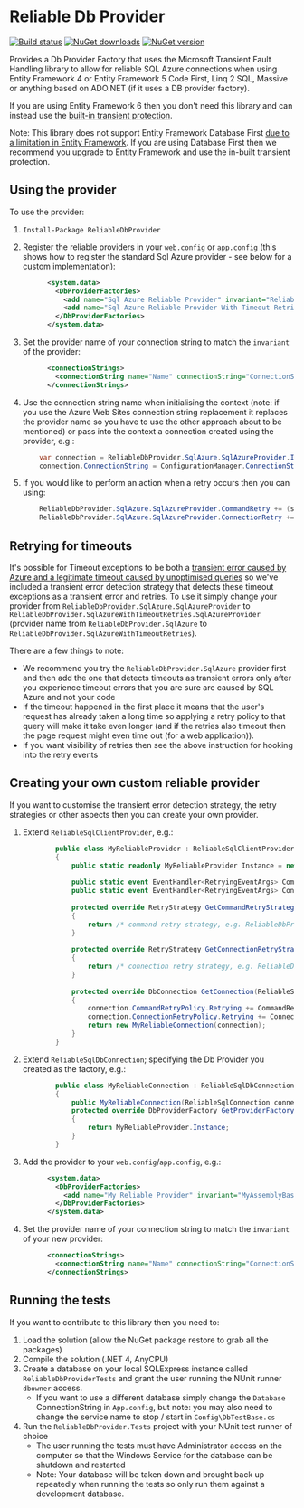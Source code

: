 Reliable Db Provider
====================

[![Build status](https://ci.appveyor.com/api/projects/status/78vb1fn2xibjdu2y?svg=true)](https://ci.appveyor.com/project/MRCollective/reliabledbprovider)
[![NuGet downloads](https://img.shields.io/nuget/dt/ReliableDbProvider.svg)](https://www.nuget.org/packages/ReliableDbProvider) 
[![NuGet version](https://img.shields.io/nuget/vpre/AutofacContrib.NSubstitute.svg)](https://www.nuget.org/packages/ReliableDbProvider)

Provides a Db Provider Factory that uses the Microsoft Transient Fault Handling library to allow for reliable SQL Azure connections when using Entity Framework 4 or Entity Framework 5 Code First, Linq 2 SQL, Massive or anything based on ADO.NET (if it uses a DB provider factory).

If you are using Entity Framework 6 then you don't need this library and can instead use the [built-in transient protection](http://www.asp.net/aspnet/overview/developing-apps-with-windows-azure/building-real-world-cloud-apps-with-windows-azure/transient-fault-handling).

Note: This library does not support Entity Framework Database First [due to a limitation in Entity Framework](https://github.com/MRCollective/ReliableDbProvider/issues/4#issuecomment-31217678). If you are using Database First then we recommend you upgrade to Entity Framework and use the in-built transient protection.

Using the provider
------------------

To use the provider:

1. `Install-Package ReliableDbProvider`
2. Register the reliable providers in your `web.config` or `app.config` (this shows how to register the standard Sql Azure provider - see below for a custom implementation):

    ```xml
		  <system.data>
		    <DbProviderFactories>
		      <add name="Sql Azure Reliable Provider" invariant="ReliableDbProvider.SqlAzure" description="Reliable Db Provider for SQL Azure" type="ReliableDbProvider.SqlAzure.SqlAzureProvider, ReliableDbProvider" />
		      <add name="Sql Azure Reliable Provider With Timeout Retries" invariant="ReliableDbProvider.SqlAzureWithTimeoutRetries" description="Reliable Db Provider for SQL Azure with Timeout Retries" type="ReliableDbProvider.SqlAzureWithTimeoutRetries.SqlAzureProvider, ReliableDbProvider" />
		    </DbProviderFactories>
		  </system.data>
    ```
3. Set the provider name of your connection string to match the `invariant` of the provider:

    ```xml
		  <connectionStrings>
		    <connectionString name="Name" connectionString="ConnectionString" providerName="ReliableDbProvider.SqlAzure" />
		  </connectionStrings>
    ```
4. Use the connection string name when initialising the context (note: if you use the Azure Web Sites connection string replacement it replaces the provider name so you have to use the other approach about to be mentioned) or pass into the context a connection created using the provider, e.g.:

    ```c#
		var connection = ReliableDbProvider.SqlAzure.SqlAzureProvider.Instance.CreateConnection();
		connection.ConnectionString = ConfigurationManager.ConnectionStrings["Name"].ConnectionString;
    ```
5. If you would like to perform an action when a retry occurs then you can using:

    ```c#
		ReliableDbProvider.SqlAzure.SqlAzureProvider.CommandRetry += (sender, args) => ...;
		ReliableDbProvider.SqlAzure.SqlAzureProvider.ConnectionRetry += (sender, args) => ...;
    ```

Retrying for timeouts
---------------------

It's possible for Timeout exceptions to be both a [transient error caused by Azure and a legitimate timeout caused by unoptimised queries](http://social.msdn.microsoft.com/Forums/en-US/ssdsgetstarted/thread/7a50985d-92c2-472f-9464-a6591efec4b3/) so we've included a transient error detection strategy that detects these timeout exceptions as a transient error and retries. To use it simply change your provider from `ReliableDbProvider.SqlAzure.SqlAzureProvider` to `ReliableDbProvider.SqlAzureWithTimeoutRetries.SqlAzureProvider` (provider name from `ReliableDbProvider.SqlAzure` to `ReliableDbProvider.SqlAzureWithTimeoutRetries`).

There are a few things to note:

* We recommend you try the `ReliableDbProvider.SqlAzure` provider first and then add the one that detects timeouts as transient errors only after you experience timeout errors that you are sure are caused by SQL Azure and not your code
* If the timeout happened in the first place it means that the user's request has already taken a long time so applying a retry policy to that query will make it take even longer (and if the retries also timeout then the page request might even time out (for a web application)).
* If you want visibility of retries then see the above instruction for hooking into the retry events

Creating your own custom reliable provider
------------------------------------------

If you want to customise the transient error detection strategy, the retry strategies or other aspects then you can create your own provider.

1. Extend `ReliableSqlClientProvider`, e.g.:

    ```c#
		    public class MyReliableProvider : ReliableSqlClientProvider<ATransientErrorDetectionStrategy>
		    {
		        public static readonly MyReliableProvider Instance = new MyReliableProvider();
		
		        public static event EventHandler<RetryingEventArgs> CommandRetry;
		        public static event EventHandler<RetryingEventArgs> ConnectionRetry;
		
		        protected override RetryStrategy GetCommandRetryStrategy()
		        {
		            return /* command retry strategy, e.g. ReliableDbProvider.SqlAzure.RetryStrategies.DefaultCommandStrategy */;
		        }
		
		        protected override RetryStrategy GetConnectionRetryStrategy()
		        {
		            return /* connection retry strategy, e.g. ReliableDbProvider.SqlAzure.RetryStrategies.DefaultConnectionStrategy */;
		        }
		
		        protected override DbConnection GetConnection(ReliableSqlConnection connection)
		        {
		            connection.CommandRetryPolicy.Retrying += CommandRetry;
		            connection.ConnectionRetryPolicy.Retrying += ConnectionRetry;
		            return new MyReliableConnection(connection);
		        }
		    }
    ```
2. Extend `ReliableSqlDbConnection`; specifying the Db Provider you created as the factory, e.g.:

    ```c#
		    public class MyReliableConnection : ReliableSqlDbConnection
		    {
		        public MyReliableConnection(ReliableSqlConnection connection) : base(connection) { }
		        protected override DbProviderFactory GetProviderFactory()
		        {
		            return MyReliableProvider.Instance;
		        }
		    }
    ```

3. Add the provider to your `web.config`/`app.config`, e.g.:

    ```xml
		  <system.data>
		    <DbProviderFactories>
		      <add name="My Reliable Provider" invariant="MyAssemblyBaseNamespace.MyReliableProviderNamespace" description="Reliable Db Provider for something..." type="MyAssemblyBaseNamespace.MyReliableProviderNamespace.MyReliableProvider, MyAssembly" />
		    </DbProviderFactories>
		  </system.data>
    ```

4. Set the provider name of your connection string to match the `invariant` of your new provider:

    ```xml
		  <connectionStrings>
		    <connectionString name="Name" connectionString="ConnectionString" providerName="MyAssemblyBaseNamespace.MyReliableProviderNamespace" />
		  </connectionStrings>
    ```

Running the tests
-----------------

If you want to contribute to this library then you need to:

1. Load the solution (allow the NuGet package restore to grab all the packages)
2. Compile the solution (.NET 4, AnyCPU)
3. Create a database on your local SQLExpress instance called `ReliableDbProviderTests` and grant the user running the NUnit runner `dbowner` access.
    * If you want to use a different database simply change the `Database` ConnectionString in `App.config`, but note: you may also need to change the service name to stop / start in `Config\DbTestBase.cs`
4. Run the `ReliableDbProvider.Tests` project with your NUnit test runner of choice
    * The user running the tests must have Administrator access on the computer so that the Windows Service for the database can be shutdown and restarted
    * Note: Your database will be taken down and brought back up repeatedly when running the tests so only run them against a development database.
